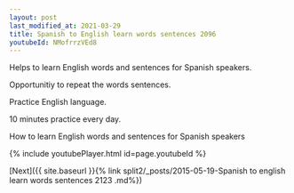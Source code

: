 ```yaml
---
layout: post
last_modified_at: 2021-03-29
title: Spanish to English learn words sentences 2096 
youtubeId: NMofrrzVEd8
---
```

 
 
Helps to learn English words and sentences for Spanish speakers.

Opportunitiy to repeat the words sentences. 

Practice English language. 
 
10 minutes practice every day. 
 
How to learn English words and sentences for Spanish speakers 
 
{% include youtubePlayer.html id=page.youtubeId %}
 
 
[Next]({{ site.baseurl }}{% link  split2/_posts/2015-05-19-Spanish to english learn words sentences 2123 .md%})
 
